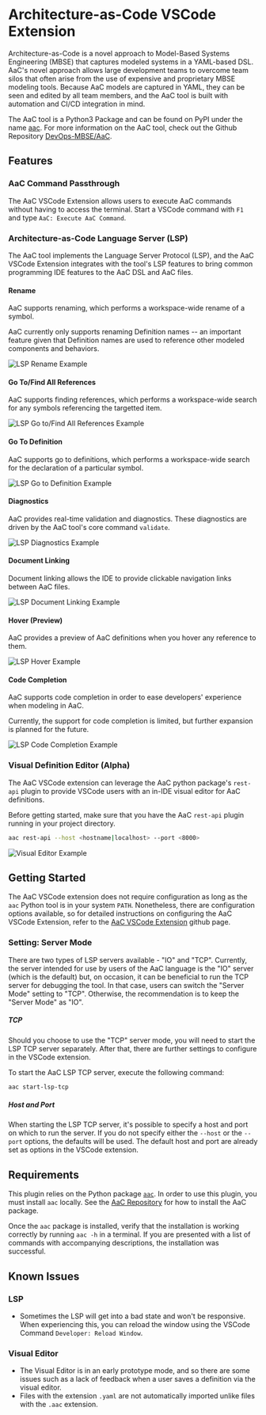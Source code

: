 # Architecture-as-Code VSCode Extension

Architecture-as-Code is a novel approach to Model-Based Systems Engineering (MBSE) that captures modeled systems in a YAML-based DSL. AaC's novel approach allows large development teams to overcome team silos that often arise from the use of expensive and proprietary MBSE modeling tools. Because AaC models are captured in YAML, they can be seen and edited by all team members, and the AaC tool is built with automation and CI/CD integration in mind.

The AaC tool is a Python3 Package and can be found on PyPI under the name [aac](https://pypi.org/project/aac/). For more information on the AaC tool, check out the Github Repository [DevOps-MBSE/AaC](https://github.com/DevOps-MBSE/AaC).

## Features


### AaC Command Passthrough

The AaC VSCode Extension allows users to execute AaC commands without having to access the terminal. Start a VSCode command with `F1` and type `AaC: Execute AaC Command`.

### Architecture-as-Code Language Server (LSP)

The AaC tool implements the Language Server Protocol (LSP), and the AaC VSCode Extension integrates with the tool's LSP features to bring common programming IDE features to the AaC DSL and AaC files.

#### Rename

AaC supports renaming, which performs a workspace-wide rename of a symbol.

AaC currently only supports renaming Definition names -- an important feature given that Definition names are used to reference other modeled components and behaviors.

![LSP Rename Example](./images/readme/aac_lsp_rename.gif)

#### Go To/Find All References

AaC supports finding references, which performs a workspace-wide search for any symbols referencing the targetted item.

![LSP Go to/Find All References Example](./images/readme/aac_lsp_find_all_references.gif)

#### Go To Definition

AaC supports go to definitions, which performs a workspace-wide search for the declaration of a particular symbol.

![LSP Go to Definition Example](./images/readme/aac_lsp_goto_definition.gif)

#### Diagnostics

AaC provides real-time validation and diagnostics. These diagnostics are driven by the AaC tool's core command `validate`.

![LSP Diagnostics Example](./images/readme/aac_lsp_diagnostics.gif)

#### Document Linking

Document linking allows the IDE to provide clickable navigation links between AaC files.

![LSP Document Linking Example](./images/readme/aac_lsp_document_link.gif)

#### Hover (Preview)

AaC provides a preview of AaC definitions when you hover any reference to them.

![LSP Hover Example](./images/readme/aac_lsp_hover.gif)

#### Code Completion

AaC supports code completion in order to ease developers' experience when modeling in AaC.

Currently, the support for code completion is limited, but further expansion is planned for the future.

![LSP Code Completion Example](./images/readme/aac_lsp_code_completion.gif)

### Visual Definition Editor (Alpha)

The AaC VSCode extension can leverage the AaC python package's `rest-api` plugin to provide VSCode users with an in-IDE visual editor for AaC definitions.

Before getting started, make sure that you have the AaC `rest-api` plugin running in your project directory.
```bash
aac rest-api --host <hostname|localhost> --port <8000>
```

![Visual Editor Example](./images/readme/aac_visual_editor.gif)

## Getting Started

The AaC VSCode extension does not require configuration as long as the `aac`
Python tool is in your system `PATH`. Nonetheless, there are configuration options
available, so for detailed instructions on configuring the AaC VSCode Extension,
refer to the [AaC VSCode Extension](https://arch-as-code.org/project_documentation/vscode_extension/vscode_extension_index.html) github page.

### Setting: Server Mode

There are two types of LSP servers available - "IO" and "TCP". Currently, the
server intended for use by users of the AaC language is the "IO" server (which
is the default) but, on occasion, it can be beneficial to run the TCP server for
debugging the tool. In that case, users can switch the "Server Mode" setting to
"TCP". Otherwise, the recommendation is to keep the "Server Mode" as "IO".

##### TCP

Should you choose to use the "TCP" server mode, you will need to start the LSP
TCP server separately. After that, there are further settings to configure in
the VSCode extension.

To start the AaC LSP TCP server, execute the following command:

```bash
aac start-lsp-tcp
```

##### Host and Port

When starting the LSP TCP server, it's possible to specify a host and port on
which to run the server. If you do not specify either the `--host` or the
`--port` options, the defaults will be used. The default host and port are
already set as options in the VSCode extension.

## Requirements

This plugin relies on the Python package [`aac`](https://pypi.org/project/aac/).
In order to use this plugin, you must install `aac` locally. See the [AaC
Repository](https://github.com/DevOps-MBSE/AaC#using-aac-to-model-your-system)
for how to install the AaC package.

Once the `aac` package is installed, verify that the installation is working
correctly by running `aac -h` in a terminal. If you are presented with a list of
commands with accompanying descriptions, the installation was successful.

## Known Issues

### LSP
* Sometimes the LSP will get into a bad state and won't be responsive. When experiencing this, you can reload the window using the VSCode Command `Developer: Reload Window`.

### Visual Editor
* The Visual Editor is in an early prototype mode, and so there are some issues such as a lack of feedback when a user saves a definition via the visual editor.
* Files with the extension `.yaml` are not automatically imported unlike files with the `.aac` extension.
